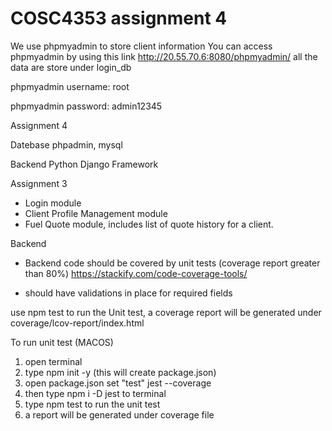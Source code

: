 # COSC4353 assignment 4


We use phpmyadmin to store client information
You can access phpmyadmin by using this link http://20.55.70.6:8080/phpmyadmin/ all the data are store under login_db


phpmyadmin username: root


phpmyadmin password: admin12345



Assignment 4

Datebase phpadmin, mysql

Backend
Python Django Framework


Assignment 3
- Login module
- Client Profile Management module
- Fuel Quote module, includes list of quote history for a client.

Backend
* Backend code should be covered by unit tests (coverage report greater than 80%)
https://stackify.com/code-coverage-tools/

* should have validations in place for required fields



use npm test to run the Unit test, a coverage report will be generated under coverage/lcov-report/index.html

To run unit test (MACOS)
1. open terminal
2. type npm init -y (this will create package.json)
3. open package.json set "test" jest --coverage
4. then type npm i -D jest to terminal
5. type npm test to run the unit test
6. a report will be generated under coverage file

